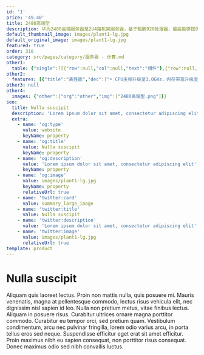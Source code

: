 ```yaml
---
id: '1'
price: '49.40'
title: 2480高端型
description: 华为2480高端服务器是2U4路机架服务器，基于鲲鹏920处理器，最高能够提供256核、3.0GHz主频的计算能力和最多25个SSD硬盘。2480高端服务器具有领先的数据库性能、创新的RAS特性以及权威的安全可信认证，适合为企业关键业务提供澎湃的高可靠算力。
default_thumbnail_image: images/plant1-lg.jpg
default_original_image: images/plant1-lg.jpg
featured: true
order: 318
category: src/pages/category/服务器 - 计算.md
other1: 
  table: {"single":[[{"row":null,"col":null,"text":"组件"},{"row":null,"col":null,"text":"规格"}],[{"row":null,"col":null,"text":"形态"},{"row":null,"col":null,"text":"2U机架服务器"}],[{"row":null,"col":null,"text":"处理器型号"},{"row":null,"col":null,"text":"4个鲲鹏920处理器（型号：7265，64核，3.0GHz主频或型号：5255，48核，3.0GHz主频）"}],[{"row":null,"col":null,"text":"内存插槽"},{"row":null,"col":null,"text":"32个DDR4-3200 DIMM插槽"}],[{"row":null,"col":null,"text":"本地存储"},{"row":null,"col":null,"text":"25盘位型号：前端配置25个2.5英寸SAS/SATA SSD硬盘；\n8盘位型号：前端配置8个2.5英寸 SAS/SATA SSD 硬盘"}],[{"row":null,"col":null,"text":"RAID支持"},{"row":null,"col":null,"text":"支持RAID 0, 1, 5, 6, 10, 50, 60 支持超级电容掉电保护"}],[{"row":null,"col":null,"text":"板载网络"},{"row":null,"col":null,"text":"1个板载网络插卡，支持4*10GE光口或者4*25GE光口\n1个板载LOM，支持4*GE电口"}],[{"row":null,"col":null,"text":"PCIe扩展"},{"row":null,"col":null,"text":"最多4个PCIe 4.0 x8+2个PCIe 4.0 x16标准插槽"}],[{"row":null,"col":null,"text":"电源"},{"row":null,"col":null,"text":"2个热插拔2000W交流电源模块，支持1+1冗余"}],[{"row":null,"col":null,"text":"供电"},{"row":null,"col":null,"text":"支持220~240V AC，240V DC"}],[{"row":null,"col":null,"text":"风扇"},{"row":null,"col":null,"text":"支持6个热拔插风扇模组，支持N+1冗余"}],[{"row":null,"col":null,"text":"温度"},{"row":null,"col":null,"text":"5℃～35℃"}],[{"row":null,"col":null,"text":"尺寸(宽x深x高)"},{"row":null,"col":null,"text":"447 mm*790 mm*86.1 mm"}]]}
other2:
  features: [{"title":"高性能","dec":["• CPU主频升级至3.0GHz，内存带宽升级至32个3200MT/s，整机性能提升13%\n• 240w tpmC OLTP数据库性能，领先业界水平2倍"]},{"title":"高可靠","dec":["• 支持CPU故障核在线隔离和内存故障自愈\n• 支持BIOS/BMC/OS和数据库全栈协同，数据库业务修复率99.9%"]},{"title":"高安全","dec":["• 芯片安全：鲲鹏处理器获得国密芯片一级认证\n• 软件安全：iBMC管理软件获得CC EAL2+级别认证\n• 整机安全：获得绿色计算服务器可信赖最高级评价"]}]
other3: null
other4:
  images: {"other":{"org":"other","img":["2480高端型.png"]}}
seo:
  title: Nulla suscipit
  description: 'Lorem ipsum dolor sit amet, consectetur adipiscing elit'
  extra:
    - name: 'og:type'
      value: website
      keyName: property
    - name: 'og:title'
      value: Nulla suscipit
      keyName: property
    - name: 'og:description'
      value: 'Lorem ipsum dolor sit amet, consectetur adipiscing elit'
      keyName: property
    - name: 'og:image'
      value: images/plant1-lg.jpg
      keyName: property
      relativeUrl: true
    - name: 'twitter:card'
      value: summary_large_image
    - name: 'twitter:title'
      value: Nulla suscipit
    - name: 'twitter:description'
      value: 'Lorem ipsum dolor sit amet, consectetur adipiscing elit'
    - name: 'twitter:image'
      value: images/plant1-lg.jpg
      relativeUrl: true
template: product
---
```


# Nulla suscipit

Aliquam quis laoreet lectus. Proin non mattis nulla, quis posuere mi. Mauris venenatis, magna at pellentesque commodo, lectus risus vehicula elit, nec dignissim nisl sapien id leo. Nulla non pretium metus, vitae finibus lectus. Aliquam in posuere risus. Curabitur ultrices ornare magna porttitor commodo. Curabitur eu tempor orci, sed pretium quam. Vestibulum condimentum, arcu nec pulvinar fringilla, lorem odio varius arcu, in porta tellus eros sed neque. Suspendisse efficitur eget erat sit amet efficitur. Proin maximus nibh eu sapien consequat, non porttitor risus consequat. Donec maximus odio sed nibh convallis luctus.